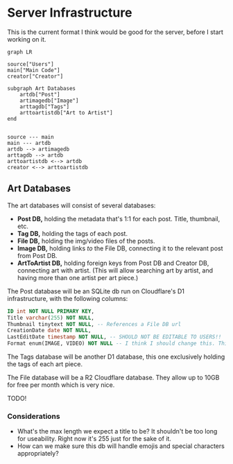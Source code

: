 # Server Infrastructure

This is the current format I think would be good for the server, before I start working on it.

```mermaid
graph LR

source["Users"]
main["Main Code"]
creator["Creator"]

subgraph Art Databases
    artdb["Post"]
    artimagedb["Image"]
    arttagdb["Tags"]
    arttoartistdb["Art to Artist"]
end


source --- main
main --- artdb
artdb --> artimagedb
arttagdb --> artdb
arttoartistdb <--> artdb
creator <--> arttoartistdb
```

## Art Databases

The art databases will consist of several databases:

- **Post DB,** holding the metadata that's 1:1 for each post. Title, thumbnail, etc.
- **Tag DB,** holding the tags of each post.
- **File DB,** holding the img/video files of the posts.
- **Image DB,** holding links *to* the File DB, connecting it to the relevant post from Post DB.
- **ArtToArtist DB,** holding foreign keys from Post DB and Creator DB, connecting art with artist. (This will allow searching art by artist, and having more than one artist per art piece.)

The Post database will be an SQLite db run on Cloudflare's D1 infrastructure, with the following columns:

```sql
ID int NOT NULL PRIMARY KEY,
Title varchar(255) NOT NULL,
Thumbnail tinytext NOT NULL, -- References a File DB url
CreationDate date NOT NULL,
LastEditDate timestamp NOT NULL, -- SHOULD NOT BE EDITABLE TO USERS!!
Format enum(IMAGE, VIDEO) NOT NULL -- I think I should change this. This does not play well with everything else. Maybe just set the format based on the contents of the urls? Whether they're .png or .mov or anything?

```

The Tags database will be another D1 database, this one exclusively holding the tags of each art piece.

The File database will be a R2 Cloudflare database. They allow up to 10GB for free per month which is very nice.

TODO!

### Considerations

- What's the max length we expect a title to be? It shouldn't be too long for useability. Right now it's 255 just for the sake of it.
- How can we make sure this db will handle emojis and special characters appropriately?
